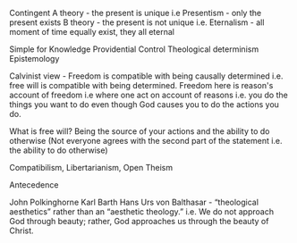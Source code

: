Contingent
A theory - the present is unique i.e Presentism - only the present exists
B theory - the present is not unique i.e. Eternalism - all moment of time equally exist, they all eternal

Simple for Knowledge
Providential Control
Theological determinism
Epistemology

Calvinist view - Freedom is compatible with being causally determined i.e. free will is compatible with being determined. Freedom here is reason's account of freedom i.e where one act on account of reasons i.e. you do the things you want to do even though God causes you to do the actions you do.

What is free will? Being the source of your actions and the ability to do otherwise
(Not everyone agrees with the second part of the statement i.e. the ability to do otherwise)


Compatibilism, Libertarianism, Open Theism

Antecedence

John Polkinghorne
Karl Barth
Hans Urs von Balthasar - “theological aesthetics” rather than an “aesthetic theology.” i.e. We do not approach God through beauty; rather, God approaches us through the beauty of Christ.
